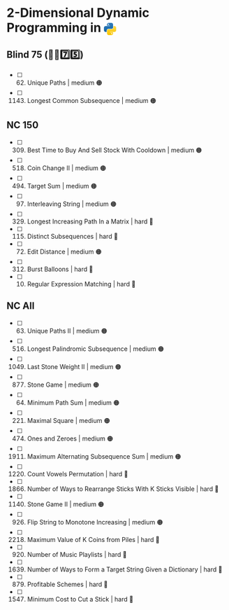 # 2-Dimensional Dynamic Programming in <img src="../../assets/pythonLogo.png" alt="Python logo" style="height: 1em; vertical-align: sub;">


## Blind 75 (🧑‍🦯7️⃣5️⃣)
- [ ] 62. Unique Paths | medium 🟠
- [ ] 1143. Longest Common Subsequence | medium 🟠

## NC 150
- [ ] 309. Best Time to Buy And Sell Stock With Cooldown | medium 🟠
- [ ] 518. Coin Change II | medium 🟠
- [ ] 494. Target Sum | medium 🟠
- [ ] 97. Interleaving String | medium 🟠
- [ ] 329. Longest Increasing Path In a Matrix | hard 🔴
- [ ] 115. Distinct Subsequences | hard 🔴
- [ ] 72. Edit Distance | medium 🟠
- [ ] 312. Burst Balloons | hard 🔴
- [ ] 10. Regular Expression Matching | hard 🔴

## NC All
- [ ] 63. Unique Paths II | medium 🟠
- [ ] 516. Longest Palindromic Subsequence | medium 🟠
- [ ] 1049. Last Stone Weight II | medium 🟠
- [ ] 877. Stone Game | medium 🟠
- [ ] 64. Minimum Path Sum | medium 🟠
- [ ] 221. Maximal Square | medium 🟠
- [ ] 474. Ones and Zeroes | medium 🟠
- [ ] 1911. Maximum Alternating Subsequence Sum | medium 🟠
- [ ] 1220. Count Vowels Permutation | hard 🔴
- [ ] 1866. Number of Ways to Rearrange Sticks With K Sticks Visible | hard 🔴
- [ ] 1140. Stone Game II | medium 🟠
- [ ] 926. Flip String to Monotone Increasing | medium 🟠
- [ ] 2218. Maximum Value of K Coins from Piles | hard 🔴
- [ ] 920. Number of Music Playlists | hard 🔴
- [ ] 1639. Number of Ways to Form a Target String Given a Dictionary | hard 🔴
- [ ] 879. Profitable Schemes | hard 🔴
- [ ] 1547. Minimum Cost to Cut a Stick | hard 🔴